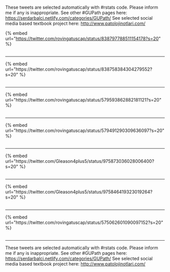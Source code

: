 

These tweets are selected automatically with #rstats code. Please inform me if any is inappropriate.
See other #GUPath pages here: https://serdarbalci.netlify.com/categories/GUPath/ 
See selected social media based textbook project here: http://www.patolojinotlari.com/

{% embed url="https://twitter.com/rovingatuscap/status/838797788511154178?s=20" %}<br>
<br>
<hr>
{% embed url="https://twitter.com/rovingatuscap/status/838758384304279552?s=20" %}<br>
<br>
<hr>
{% embed url="https://twitter.com/rovingatuscap/status/579593862882181121?s=20" %}<br>
<br>
<hr>
{% embed url="https://twitter.com/rovingatuscap/status/579491290309636097?s=20" %}<br>
<br>
<hr>
{% embed url="https://twitter.com/Gleason4plus5/status/975873036028006400?s=20" %}<br>
<br>
<hr>
{% embed url="https://twitter.com/Gleason4plus5/status/975846419323019264?s=20" %}<br>
<br>
<hr>
{% embed url="https://twitter.com/rovingatuscap/status/575062601090097152?s=20" %}<br>
<br>
<hr>


These tweets are selected automatically with #rstats code. Please inform me if any is inappropriate.
See other #GUPath pages here: https://serdarbalci.netlify.com/categories/GUPath/ 
See selected social media based textbook project here: http://www.patolojinotlari.com/
